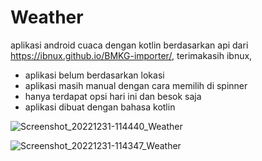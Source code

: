 # Weather
aplikasi android cuaca dengan kotlin berdasarkan api dari https://ibnux.github.io/BMKG-importer/, terimakasih ibnux,
+ aplikasi belum berdasarkan lokasi
+ aplikasi masih manual dengan cara memilih di spinner
+ hanya terdapat opsi hari ini dan besok saja
+ aplikasi dibuat dengan bahasa kotlin

![Screenshot_20221231-114440_Weather](https://user-images.githubusercontent.com/82020550/210125345-af68a03b-f837-486b-8965-d804b83e2172.jpg)

![Screenshot_20221231-114347_Weather](https://user-images.githubusercontent.com/82020550/210125349-3ada5330-c6ae-4588-bcd5-0153db349d20.jpg)
